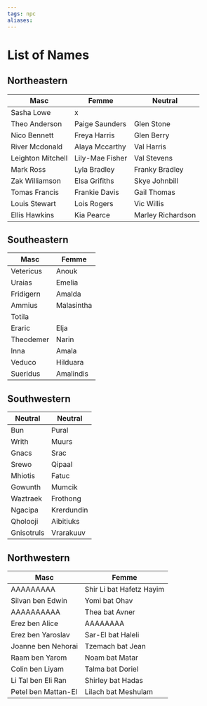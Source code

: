 ```yaml
---
tags: npc
aliases:
---
```

# List of Names
## Northeastern
Masc | Femme | Neutral
--------|--------|--------
  | Sasha Lowe | x
Theo Anderson  | Paige Saunders | Glen Stone
Nico Bennett  | Freya Harris | Glen Berry
River Mcdonald  | Alaya Mccarthy | Val Harris
Leighton Mitchell  | Lily-Mae Fisher | Val Stevens
Mark Ross  | Lyla Bradley | Franky Bradley
Zak Williamson | Elsa Grifiths | Skye Johnbill
Tomas Francis  | Frankie Davis | Gail Thomas
Louis Stewart  | Lois Rogers | Vic Willis
Ellis Hawkins | Kia Pearce | Marley Richardson

## Southeastern
Masc | Femme
----|----
Vetericus  | Anouk
Uraias  | Emelia
Fridigern  | Amalda
Ammius  | Malasintha
Totila  | 
Eraric  | Elja
Theodemer | Narin  
Inna  | Amala
Veduco  | Hilduara
Sueridus | Amalindis

## Southwestern
Neutral | Neutral
---|---
Bun  | Pural
Writh  | Muurs
Gnacs  | Srac
Srewo  | Qipaal
Mhiotis  | Fatuc
Gowunth  | Mumcik
Waztraek  | Frothong
Ngacipa  | Krerdundin
Qholooji  | Aibitiuks
Gnisotruls| Vrarakuuv


## Northwestern
Masc | Femme
---|---	
AAAAAAAAA  | Shir Li bat Hafetz Hayim
Silvan ben Edwin  | Yomi bat Ohav
AAAAAAAAAA  | Thea bat Avner
Erez ben Alice  | AAAAAAAA
Erez ben Yaroslav  | Sar-El bat Haleli
Joanne ben Nehorai  | Tzemach bat Jean
Raam ben Yarom  | Noam bat Matar
Colin ben Liyam  | Talma bat Doriel
Li Tal ben Eli Ran  | Shirley bat Hadas
Petel ben Mattan-El | Lilach bat Meshulam